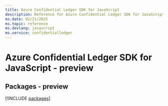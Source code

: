 ```yaml
---
title: Azure Confidential Ledger SDK for JavaScript
description: Reference for Azure Confidential Ledger SDK for JavaScript
ms.date: 02/21/2025
ms.topic: reference
ms.devlang: javascript
ms.service: confidentialledger
---
```

# Azure Confidential Ledger SDK for JavaScript - preview
## Packages - preview
[!INCLUDE [packages](confidential-ledger-index.md)]
